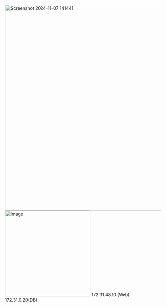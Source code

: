 <img width="663" alt="Screenshot 2024-11-07 141441" src="https://github.com/user-attachments/assets/b7dc1bb8-c5e7-48fc-b453-f7fafb687e5b">
<img width="276" alt="image" src="https://github.com/user-attachments/assets/b22633ec-f808-4efc-a6ee-6c4334da5b11">
172.31.48.10 (Web)
172.31.0.20(DB)
